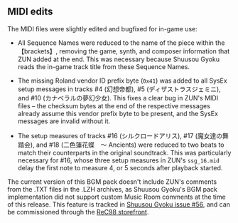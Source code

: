 
## MIDI edits

The MIDI files were slightly edited and bugfixed for in-game use:

* All Sequence Names were reduced to the name of the piece within the 【brackets】, removing the game, synth, and composer information that ZUN added at the end. This was necessary because Shuusou Gyoku reads the in-game track title from these Sequence Names.

* The missing Roland vendor ID prefix byte (`0x41`) was added to all SysEx setup messages in tracks #4 (幻想帝都), #5 (ディザストラスジェミニ), and #10 (カナベラルの夢幻少女). This fixes a clear bug in ZUN's MIDI files – the checksum bytes at the end of the respective messages already assume this vendor prefix byte to be present, and the SysEx messages are invalid without it.

* The setup measures of tracks #16 (シルクロードアリス), #17 (魔女達の舞踏会), and #18 (二色蓮花蝶　～ Ancients) were reduced to two beats to match their counterparts in the original soundtrack. This was particularly necessary for #16, whose three setup measures in ZUN's `ssg_16.mid` delay the first note to measure 4, or 5 seconds after playback started.

The current version of this BGM pack doesn't include ZUN's comments from the .TXT files in the .LZH archives, as Shuusou Gyoku's BGM pack implementation did not support custom Music Room comments at the time of this release. This feature is tracked in [Shuusou Gyoku issue #56](https://github.com/nmlgc/ssg/issues/56), and can be commissioned through the [ReC98 storefront](https://rec98.nmlgc.net).
